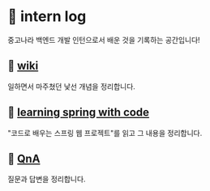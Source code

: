 # 🐥 intern log

중고나라 백엔드 개발 인턴으로서 배운 것을 기록하는 공간입니다!


## 📖 [wiki](https://github.com/hayeon17kim/intern-log/wiki/)

일하면서 마주쳤던 낯선 개념을 정리합니다.

## 🌿 [learning spring with code](https://github.com/hayeon17kim/intern-log/learning-spring-with-code/)

"코드로 배우는 스프링 웹 프로젝트"를 읽고 그 내용을 정리합니다.

## 🤔 [QnA](https://github.com/hayeon17kim/intern-log/qna/)
질문과 답변을 정리합니다.
